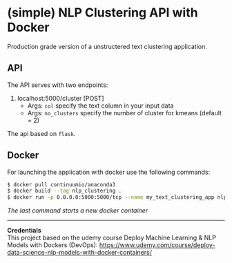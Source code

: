 # (simple) NLP Clustering API with Docker
Production grade version of a unstructered text clustering application.


## API
The API serves with two endpoints:
 1. localhost:5000/cluster [POST]
    - Args: `col` specify the text column in your input data
    - Args: `no_clusters` specify the number of cluster for kmeans (default = 2)

The api based on `flask`. 

## Docker
For launching the application  with docker use the following commands:
```bash
$ docker pull continuumio/anaconda3 
$ docker build --tag nlp_clustering .    
$ docker run -p 0.0.0.0:5000:5000/tcp --name my_text_clustering_app nlp_clustering  
```



*The last command starts a new docker container*


***
**Credentials**  
This project based on the udemy course Deploy Machine Learning & NLP Models with Dockers (DevOps): https://www.udemy.com/course/deploy-data-science-nlp-models-with-docker-containers/
